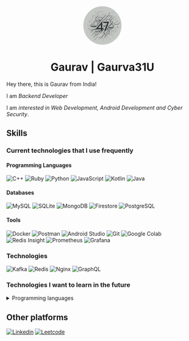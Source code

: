 <div align="center">
  <img src="gaurav-logo.jpg" style="width: 20%; border-radius: 50%;" />
  <h1>Gaurav | Gaurva31U</h1>
</div>

Hey there, this is Gaurav from India!

I am _Backend Developer_

I am _interested in Web Development, Android Development and Cyber Security_.


## Skills

### Current technologies that I use frequently

#### Programming Languages


![C++](https://img.shields.io/badge/C%2B%2B-00599C?style=for-the-badge&logo=c%2B%2B&logoColor=white)
![Ruby](https://img.shields.io/badge/Ruby-CC342D?style=for-the-badge&logo=ruby&logoColor=white)
![Python](https://img.shields.io/badge/Python-3776AB?style=for-the-badge&logo=python&logoColor=white)
![JavaScript](https://img.shields.io/badge/JavaScript-F7DF1E?style=for-the-badge&logo=javascript&logoColor=black)
![Kotlin](https://img.shields.io/badge/Kotlin-0095D5?style=for-the-badge&logo=kotlin&logoColor=white)
![Java](https://img.shields.io/badge/Java-007396?style=for-the-badge&logo=java&logoColor=white)


#### Databases

![MySQL](https://img.shields.io/badge/MySQL-4479A1?style=for-the-badge&logo=mysql&logoColor=white)
![SQLite](https://img.shields.io/badge/SQLite-003B57?style=for-the-badge&logo=sqlite&logoColor=white)
![MongoDB](https://img.shields.io/badge/MongoDB-47A248?style=for-the-badge&logo=mongodb&logoColor=white)
![Firestore](https://img.shields.io/badge/Firestore-FFCA28?style=for-the-badge&logo=firebase&logoColor=black)
![PostgreSQL](https://img.shields.io/badge/PostgreSQL-336791?style=for-the-badge&logo=postgresql&logoColor=white)

#### Tools

![Docker](https://img.shields.io/badge/Docker-2496ED?style=for-the-badge&logo=docker&logoColor=white)
![Postman](https://img.shields.io/badge/Postman-FF6C37?style=for-the-badge&logo=postman&logoColor=white)
![Android Studio](https://img.shields.io/badge/Android%20Studio-3DDC84?style=for-the-badge&logo=android-studio&logoColor=white)
![Git](https://img.shields.io/badge/Git-F05032?style=for-the-badge&logo=git&logoColor=white)
![Google Colab](https://img.shields.io/badge/Google%20Colab-F9AB00?style=for-the-badge&logo=googlecolab&logoColor=white)
![Redis Insight](https://img.shields.io/badge/Redis%20Insight-DC382D?style=for-the-badge&logo=redis&logoColor=white)
![Prometheus](https://img.shields.io/badge/Prometheus-E6522C?style=for-the-badge&logo=Prometheus&logoColor=white)
![Grafana](https://img.shields.io/badge/Grafana-F46800?style=for-the-badge&logo=Grafana&logoColor=white)


### Technologies
![Kafka](https://img.shields.io/badge/Kafka-231F20?style=for-the-badge&logo=apachekafka&logoColor=white)
![Redis](https://img.shields.io/badge/Redis-DC382D?style=for-the-badge&logo=redis&logoColor=white)
![Nginx](https://img.shields.io/badge/Nginx-009639?style=for-the-badge&logo=nginx&logoColor=white)
![GraphQL](https://img.shields.io/badge/GraphQL-E10098?style=for-the-badge&logo=graphql&logoColor=white)


### Technologies I want to learn in the future

<details>
<summary>Programming languages</summary>

![Rust](https://img.shields.io/badge/Rust-000000?style=for-the-badge&logo=rust&logoColor=white)
![Go](https://img.shields.io/badge/Go-00ADD8?style=for-the-badge&logo=go&logoColor=white)

</details>

## Other platforms

[![Linkedin](https://img.shields.io/badge/-0A66C2?style=for-the-badge&logo=linkedin&logoColor=white)](https://linkedin.com/in/gaurav31u)
[![Leetcode](https://img.shields.io/badge/-0A66C2?style=for-the-badge&logo=Leetcode&logoColor=white)](https://leetcode.com/u/Xiimoon/)
<!-- [![Codeforces (inactive)](https://img.shields.io/badge/-00599C?style=for-the-badge&logo=codeforces&logoColor=white)](https://codeforces.com/profile/) -->


<!-- ## Github statistics

[![trophy](https://github-profile-trophy.vercel.app/?username=gaurav31u&theme=onedark&no-bg=true)](https://github.com/ryo-ma/github-profile-trophy)
[![gaurav31u's github stats](https://github-readme-stats.vercel.app/api?username=gaurav31u)](https://github.com/anuraghazra/github-readme-stats) -->